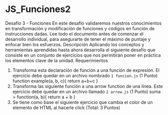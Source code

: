# JS_Funciones2

Desafío 3 - Funciones
En este desafío validaremos nuestros conocimientos en transformación y modificación de
funciones y códigos en función de instrucciones dadas.
Lee todo el documento antes de comenzar el desarrollo individual, para asegurarte de tener
el máximo de puntaje y enfocar bien los esfuerzos.
Descripción
Aplicando los conceptos y herramientas aprendidas hasta ahora desarrolla el siguiente
desafío que consiste en un conjunto de ejercicios que nos permitirán poner en práctica los
elementos clave de la unidad.
Requerimientos
1. Transforma esta declaración de función a una función de expresión. El ejercicio debe
quedar en un archivo nombrado `1 funcion.js` (1 Punto)
function example(a, b, c){
return a+b+c
}
2. Transforma las siguiente función a una arrow function de una línea. Este ejercicio
debe quedar en un archivo llamado `2 arrow.js` (1 Punto)
suma = function(a, b){
return a + b
}
3. Se tiene como base el siguiente ejercicio que cambia el color de un elemento de
HTML al hacerle click (Total: 3 Puntos)
